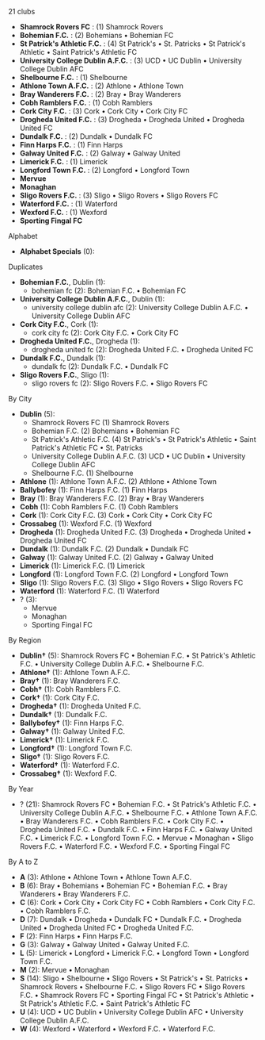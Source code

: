 21 clubs

- **Shamrock Rovers FC** : (1) Shamrock Rovers
- **Bohemian F.C.** : (2) Bohemians • Bohemian FC
- **St Patrick's Athletic F.C.** : (4) St Patrick's • St. Patricks • St Patrick's Athletic • Saint Patrick's Athletic FC
- **University College Dublin A.F.C.** : (3) UCD • UC Dublin • University College Dublin AFC
- **Shelbourne F.C.** : (1) Shelbourne
- **Athlone Town A.F.C.** : (2) Athlone • Athlone Town
- **Bray Wanderers F.C.** : (2) Bray • Bray Wanderers
- **Cobh Ramblers F.C.** : (1) Cobh Ramblers
- **Cork City F.C.** : (3) Cork • Cork City • Cork City FC
- **Drogheda United F.C.** : (3) Drogheda • Drogheda United • Drogheda United FC
- **Dundalk F.C.** : (2) Dundalk • Dundalk FC
- **Finn Harps F.C.** : (1) Finn Harps
- **Galway United F.C.** : (2) Galway • Galway United
- **Limerick F.C.** : (1) Limerick
- **Longford Town F.C.** : (2) Longford • Longford Town
- **Mervue**
- **Monaghan**
- **Sligo Rovers F.C.** : (3) Sligo • Sligo Rovers • Sligo Rovers FC
- **Waterford F.C.** : (1) Waterford
- **Wexford F.C.** : (1) Wexford
- **Sporting Fingal FC**




Alphabet

- **Alphabet Specials** (0): 




Duplicates

- **Bohemian F.C.**, Dublin (1):
  - bohemian fc (2): Bohemian F.C. • Bohemian FC
- **University College Dublin A.F.C.**, Dublin (1):
  - university college dublin afc (2): University College Dublin A.F.C. • University College Dublin AFC
- **Cork City F.C.**, Cork (1):
  - cork city fc (2): Cork City F.C. • Cork City FC
- **Drogheda United F.C.**, Drogheda (1):
  - drogheda united fc (2): Drogheda United F.C. • Drogheda United FC
- **Dundalk F.C.**, Dundalk (1):
  - dundalk fc (2): Dundalk F.C. • Dundalk FC
- **Sligo Rovers F.C.**, Sligo (1):
  - sligo rovers fc (2): Sligo Rovers F.C. • Sligo Rovers FC




By City

- **Dublin** (5): 
  - Shamrock Rovers FC  (1) Shamrock Rovers
  - Bohemian F.C.  (2) Bohemians • Bohemian FC
  - St Patrick's Athletic F.C.  (4) St Patrick's • St Patrick's Athletic • Saint Patrick's Athletic FC • St. Patricks
  - University College Dublin A.F.C.  (3) UCD • UC Dublin • University College Dublin AFC
  - Shelbourne F.C.  (1) Shelbourne
- **Athlone** (1): Athlone Town A.F.C.  (2) Athlone • Athlone Town
- **Ballybofey** (1): Finn Harps F.C.  (1) Finn Harps
- **Bray** (1): Bray Wanderers F.C.  (2) Bray • Bray Wanderers
- **Cobh** (1): Cobh Ramblers F.C.  (1) Cobh Ramblers
- **Cork** (1): Cork City F.C.  (3) Cork • Cork City • Cork City FC
- **Crossabeg** (1): Wexford F.C.  (1) Wexford
- **Drogheda** (1): Drogheda United F.C.  (3) Drogheda • Drogheda United • Drogheda United FC
- **Dundalk** (1): Dundalk F.C.  (2) Dundalk • Dundalk FC
- **Galway** (1): Galway United F.C.  (2) Galway • Galway United
- **Limerick** (1): Limerick F.C.  (1) Limerick
- **Longford** (1): Longford Town F.C.  (2) Longford • Longford Town
- **Sligo** (1): Sligo Rovers F.C.  (3) Sligo • Sligo Rovers • Sligo Rovers FC
- **Waterford** (1): Waterford F.C.  (1) Waterford
- ? (3): 
  - Mervue 
  - Monaghan 
  - Sporting Fingal FC 




By Region

- **Dublin†** (5):   Shamrock Rovers FC • Bohemian F.C. • St Patrick's Athletic F.C. • University College Dublin A.F.C. • Shelbourne F.C.
- **Athlone†** (1):   Athlone Town A.F.C.
- **Bray†** (1):   Bray Wanderers F.C.
- **Cobh†** (1):   Cobh Ramblers F.C.
- **Cork†** (1):   Cork City F.C.
- **Drogheda†** (1):   Drogheda United F.C.
- **Dundalk†** (1):   Dundalk F.C.
- **Ballybofey†** (1):   Finn Harps F.C.
- **Galway†** (1):   Galway United F.C.
- **Limerick†** (1):   Limerick F.C.
- **Longford†** (1):   Longford Town F.C.
- **Sligo†** (1):   Sligo Rovers F.C.
- **Waterford†** (1):   Waterford F.C.
- **Crossabeg†** (1):   Wexford F.C.




By Year

- ? (21):   Shamrock Rovers FC • Bohemian F.C. • St Patrick's Athletic F.C. • University College Dublin A.F.C. • Shelbourne F.C. • Athlone Town A.F.C. • Bray Wanderers F.C. • Cobh Ramblers F.C. • Cork City F.C. • Drogheda United F.C. • Dundalk F.C. • Finn Harps F.C. • Galway United F.C. • Limerick F.C. • Longford Town F.C. • Mervue • Monaghan • Sligo Rovers F.C. • Waterford F.C. • Wexford F.C. • Sporting Fingal FC






By A to Z

- **A** (3): Athlone • Athlone Town • Athlone Town A.F.C.
- **B** (6): Bray • Bohemians • Bohemian FC • Bohemian F.C. • Bray Wanderers • Bray Wanderers F.C.
- **C** (6): Cork • Cork City • Cork City FC • Cobh Ramblers • Cork City F.C. • Cobh Ramblers F.C.
- **D** (7): Dundalk • Drogheda • Dundalk FC • Dundalk F.C. • Drogheda United • Drogheda United FC • Drogheda United F.C.
- **F** (2): Finn Harps • Finn Harps F.C.
- **G** (3): Galway • Galway United • Galway United F.C.
- **L** (5): Limerick • Longford • Limerick F.C. • Longford Town • Longford Town F.C.
- **M** (2): Mervue • Monaghan
- **S** (14): Sligo • Shelbourne • Sligo Rovers • St Patrick's • St. Patricks • Shamrock Rovers • Shelbourne F.C. • Sligo Rovers FC • Sligo Rovers F.C. • Shamrock Rovers FC • Sporting Fingal FC • St Patrick's Athletic • St Patrick's Athletic F.C. • Saint Patrick's Athletic FC
- **U** (4): UCD • UC Dublin • University College Dublin AFC • University College Dublin A.F.C.
- **W** (4): Wexford • Waterford • Wexford F.C. • Waterford F.C.




